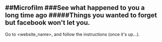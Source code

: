 ##Microfilm
###See what happened to you a long time ago
#####Things you wanted to forget but facebook won't let you.
---
Go to <website_name>, and follow the instructions (once it's up...).
